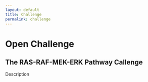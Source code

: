 ```yaml
---
layout: default
title: Challenge
permalink: challenge
---
```


# Open Challenge
## The RAS-RAF-MEK-ERK Pathway Callenge

Description
